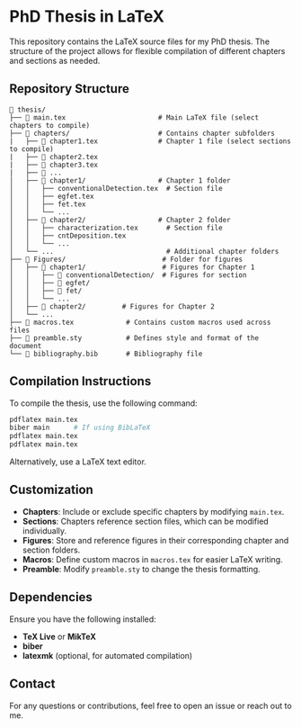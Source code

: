 # PhD Thesis in LaTeX

This repository contains the LaTeX source files for my PhD thesis. The structure of the project allows for flexible compilation of different chapters and sections as needed.

## Repository Structure

```
📂 thesis/
├── 📄 main.tex                       # Main LaTeX file (select chapters to compile)
├── 📂 chapters/                      # Contains chapter subfolders
|   ├── 📄 chapter1.tex               # Chapter 1 file (select sections to compile)  
|   ├── 📄 chapter2.tex            
|   ├── 📄 chapter3.tex            
|   ├── 📄 ...            
│   ├── 📂 chapter1/                  # Chapter 1 folder
│   │   ├── conventionalDetection.tex  # Section file
│   │   ├── egfet.tex                 
│   │   ├── fet.tex                    
│   │   └── ...
│   ├── 📂 chapter2/                  # Chapter 2 folder
│   │   ├── characterization.tex       # Section file
│   │   ├── cntDeposition.tex         
│   │   └── ...
│   └── ...                            # Additional chapter folders
├── 📂 Figures/                        # Folder for figures
│   ├── 📂 chapter1/                   # Figures for Chapter 1
│   │   ├── 📂 conventionalDetection/  # Figures for section
│   │   ├── 📂 egfet/                  
│   │   ├── 📂 fet/                    
│   │   └── ...
│   ├── 📂 chapter2/         # Figures for Chapter 2
│   └── ...
├── 📄 macros.tex             # Contains custom macros used across files
├── 📄 preamble.sty           # Defines style and format of the document
└── 📄 bibliography.bib       # Bibliography file
```

## Compilation Instructions

To compile the thesis, use the following command:

```bash
pdflatex main.tex
biber main      # If using BibLaTeX
pdflatex main.tex
pdflatex main.tex
```

Alternatively, use a LaTeX text editor.

## Customization

- **Chapters**: Include or exclude specific chapters by modifying `main.tex`.
- **Sections**: Chapters reference section files, which can be modified individually.
- **Figures**: Store and reference figures in their corresponding chapter and section folders.
- **Macros**: Define custom macros in `macros.tex` for easier LaTeX writing.
- **Preamble**: Modify `preamble.sty` to change the thesis formatting.

## Dependencies

Ensure you have the following installed:

- **TeX Live** or **MikTeX**
- **biber**
- **latexmk** (optional, for automated compilation)

## Contact

For any questions or contributions, feel free to open an issue or reach out to me.


